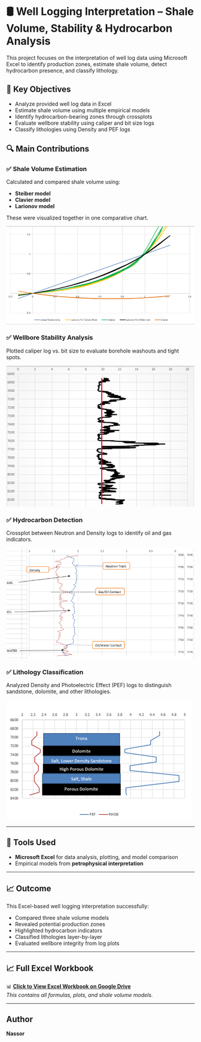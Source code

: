 # 🛢️ Well Logging Interpretation – Shale Volume, Stability & Hydrocarbon Analysis

This project focuses on the interpretation of well log data using Microsoft Excel to identify production zones, estimate shale volume, detect hydrocarbon presence, and classify lithology.

## 📌 Key Objectives

- Analyze provided well log data in Excel
- Estimate shale volume using multiple empirical models
- Identify hydrocarbon-bearing zones through crossplots
- Evaluate wellbore stability using caliper and bit size logs
- Classify lithologies using Density and PEF logs

## 🔍 Main Contributions

### ✅ Shale Volume Estimation
Calculated and compared shale volume using:
- **Steiber model**
- **Clavier model**
- **Larionov model**

These were visualized together in one comparative chart.

![Shale Volume Models](https://github.com/Nassor-Salum/well-logging-interpretation/blob/main/Screenshot%202025-06-25%20213611.png)


### ✅ Wellbore Stability Analysis
Plotted caliper log vs. bit size to evaluate borehole washouts and tight spots.

![Wellbore Stability](https://github.com/Nassor-Salum/well-logging-interpretation/blob/main/Screenshot%202025-06-25%20214018.png)


### ✅ Hydrocarbon Detection
Crossplot between Neutron and Density logs to identify oil and gas indicators.

![Hydrocarbon Crossplot](https://github.com/Nassor-Salum/well-logging-interpretation/blob/main/Screenshot%202025-06-25%20214557.png)


### ✅ Lithology Classification
Analyzed Density and Photoelectric Effect (PEF) logs to distinguish sandstone, dolomite, and other lithologies.

![Lithology Identification](https://github.com/Nassor-Salum/well-logging-interpretation/blob/main/Screenshot%202025-06-25%20214700.png)

---

## 🧰 Tools Used

- **Microsoft Excel** for data analysis, plotting, and model comparison
- Empirical models from **petrophysical interpretation**

---

## 📈 Outcome

This Excel-based well logging interpretation successfully:

- Compared three shale volume models
- Revealed potential production zones
- Highlighted hydrocarbon indicators
- Classified lithologies layer-by-layer
- Evaluated wellbore integrity from log plots

---
## 📈 Full Excel Workbook

📊 **[Click to View Excel Workbook on Google Drive](https://docs.google.com/spreadsheets/d/1Wy0hV_Q4vLOiMHvMCwpPz1LqQ3yi99HO/edit?usp=drivesdk&ouid=103202141941563697837&rtpof=true&sd=true)**  
_This contains all formulas, plots, and shale volume models._

---
## Author
**Nassor**
